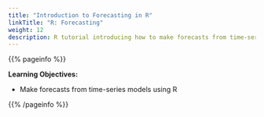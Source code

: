 ```yaml
---
title: "Introduction to Forecasting in R"
linkTitle: "R: Forecasting"
weight: 12
description: R tutorial introducing how to make forecasts from time-series models using the forecast package
---
```


{{% pageinfo %}}

**Learning Objectives:**
* Make forecasts from time-series models using R

{{% /pageinfo %}}
